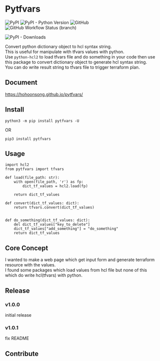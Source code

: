 # Pytfvars

![PyPI](https://img.shields.io/pypi/v/pytfvars?style=plastic)  ![PyPI - Python Version](https://img.shields.io/pypi/pyversions/pytfvars)
![GitHub](https://img.shields.io/github/license/hohoonsong/pytfvars) ![GitHub Workflow Status (branch)](https://img.shields.io/github/workflow/status/hohoonsong/pytfvars/Publish%20Python%20%F0%9F%90%8D%20distributions%20%F0%9F%93%A6%20to%20PyPI/release)

![PyPI - Downloads](https://img.shields.io/pypi/dm/pytfvars)

Convert python dictionary object to hcl syntax string.  
This is useful for manipulate with tfvars values with python.  
Use `python-hcl2` to load tfvars file and do something in your code then use this package to convert dictionary object to generate hcl syntax string.  
You can do write result string to tfvars file to trigger terraform plan.

## Document

https://hohoonsong.github.io/pytfvars/

## Install

`python3 -m pip install pytfvars -U`

OR

`pip3 install pytfvars`

## Usage

```python3
import hcl2
from pytfvars import tfvars

def load(file_path: str):
    with open(file_path, 'r') as fp:
        dict_tf_values = hcl2.load(fp)
        
    return dict_tf_values

def convert(dict_tf_values: dict):
    return tfvars.convert(dict_tf_values)


def do_something(dict_tf_values: dict):
    del dict_tf_values["key_to_delete"]
    dict_tf_values["add_something"] = "do_something"
    return dict_tf_values

```
## Core Concept
I wanted to make a web page which get input form and generate terraform resource with the values.  
I found some packages which load values from hcl file but none of this which do write hcl(tfvars) with python.  

## Release

### v1.0.0
initial release

### v1.0.1
fix README

## Contribute



